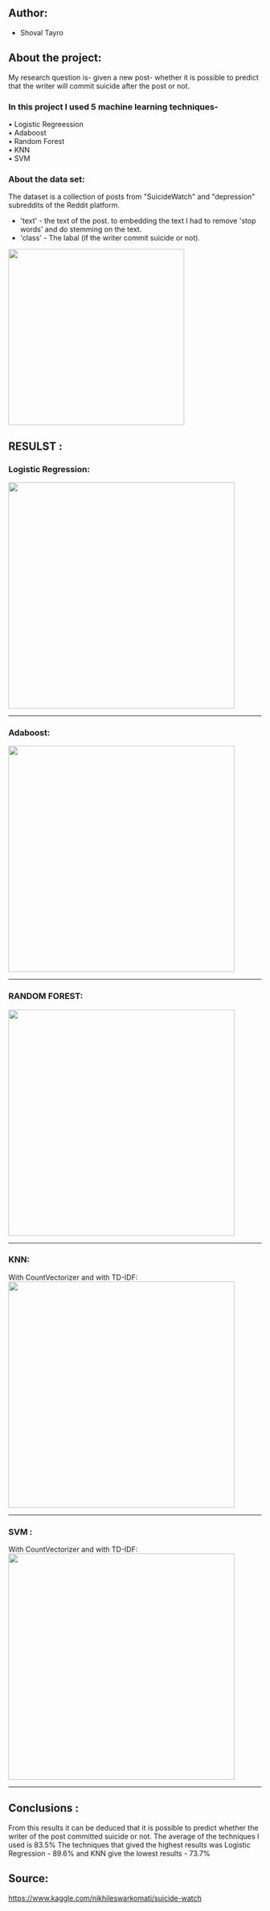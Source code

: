  ## Author:  
 * Shoval Tayro

## About the project:
My research question is- given a new post- whether it is possible to predict that the writer will commit suicide after the post or not.

### In this project I used 5 machine learning techniques-    
•	Logistic Regreession    
•	Adaboost   
•	Random Forest    
•	KNN    
•	SVM
  
  
### About the data set:
The dataset is a collection of posts from "SuicideWatch" and "depression" subreddits of the Reddit platform.
*	'text' - the text of the post. to embedding the text I had to remove 'stop words' and do stemming on the text.
*	'class' - The labal (if the writer commit suicide or not).
<img src ="https://user-images.githubusercontent.com/57803367/123545893-1e98da00-d763-11eb-8b28-f8dcf3f6ef7c.png" width="350">


## RESULST :    

### Logistic Regression:
<img src ="https://user-images.githubusercontent.com/57803367/123545928-48520100-d763-11eb-9034-3c2590479f64.png" width="450">

______________________________________________________________________________________________________________________________  

### Adaboost:
<img src ="https://user-images.githubusercontent.com/57803367/123545992-8c450600-d763-11eb-8669-8c64577804ff.png" width="450">  

______________________________________________________________________________________________________________________________  

### RANDOM FOREST:  
<img src ="https://user-images.githubusercontent.com/57803367/123546016-a7b01100-d763-11eb-9751-4fff5f40cf87.png" width="450">

______________________________________________________________________________________________________________________________    

### KNN:
With CountVectorizer and with TD-IDF:  
<img src ="https://user-images.githubusercontent.com/57803367/123546061-cc0bed80-d763-11eb-9d57-d1cc95e31845.png" width="450">
__________________________________________________________________________________________________________________________      


### SVM :  
With CountVectorizer and with TD-IDF:  
<img src ="https://user-images.githubusercontent.com/57803367/123546087-dcbc6380-d763-11eb-8fc7-bf5429eb700b.png" width="450">

______________________________________________________________________________________________________________________________    


## Conclusions :  
From this results it can be deduced that it is possible to predict whether the writer of the post committed suicide or not.
The average of the techniques I used is 83.5%
The techniques that gived the highest results was Logistic Regression - 89.6% and KNN give the lowest results - 73.7%
  

## Source: 
https://www.kaggle.com/nikhileswarkomati/suicide-watch